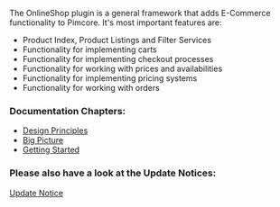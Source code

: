 The OnlineShop plugin is a general framework that adds E-Commerce functionality to Pimcore.
It's most important features are:
- Product Index, Product Listings and Filter Services
- Functionality for implementing carts
- Functionality for implementing checkout processes
- Functionality for working with prices and availabilities 
- Functionality for implementing pricing systems
- Functionality for working with orders


### Documentation Chapters: 
- [Design Principles](Design-Principles.markdown)
- [Big Picture](Big-Picture.markdown)
- [Getting Started](Getting-Started.markdown)


### Please also have a look at the Update Notices: 
[Update Notice](update-notices.markdown)
